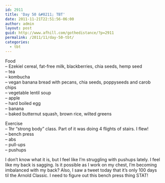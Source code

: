 ```yaml
---
id: 2911
title: 'Day 50 &#8211; TBT'
date: 2011-11-21T22:51:56-06:00
author: admin
layout: post
guid: http://www.afhill.com/gothedistance/?p=2911
permalink: /2011/11/day-50-tbt/
categories:
  - tbt
---
```

Food  
&#8211; Ezekiel cereal, fat-free milk, blackberries, chia seeds, hemp seed  
&#8211; tea  
&#8211; kombucha  
&#8211; vegan banana bread with pecans, chia seeds, poppyseeds and carob chips  
&#8211; vegetable lentil soup  
&#8211; apple  
&#8211; hard boiled egg  
&#8211; banana  
&#8211; baked butternut squash, brown rice, wilted greens

Exercise  
&#8211; 1hr &#8220;strong body&#8221; class. Part of it was doing 4 flights of stairs. I flew!  
&#8211; bench press  
&#8211; abs  
&#8211; pull-ups  
&#8211; pushups

I don&#8217;t know what it is, but I feel like I&#8217;m struggling with pushups lately. I feel like my back is sagging. Is it possible as I work on my chest, I&#8217;m becoming imbalanced with my back? Also, I saw a tweet today that it&#8217;s only 100 days til the Arnold Classic. I need to figure out this bench press thing STAT!